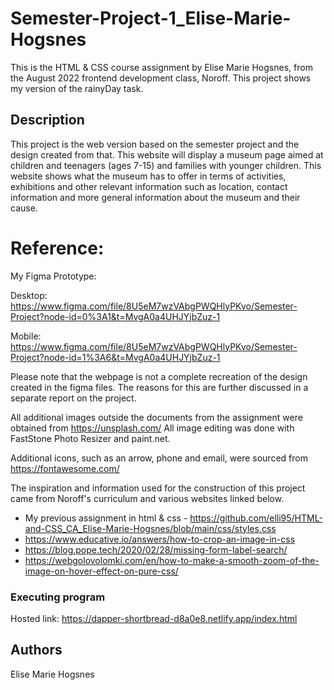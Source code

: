 # Semester-Project-1_Elise-Marie-Hogsnes

This is the HTML & CSS course assignment by Elise Marie Hogsnes, from the August 2022 frontend development class, Noroff. This project shows my version of the rainyDay task.

## Description

This project is the web version based on the semester project and the design created from that.
This website will display a museum page aimed at children and teenagers (ages 7-15) and families with younger children. This website shows what the museum has to offer in terms of activities, exhibitions and other relevant information such as location, contact information and more general information about the museum and their cause.

# Reference:

My Figma Prototype:

Desktop: https://www.figma.com/file/8U5eM7wzVAbgPWQHlyPKvo/Semester-Project?node-id=0%3A1&t=MvgA0a4UHJYjbZuz-1

Mobile: https://www.figma.com/file/8U5eM7wzVAbgPWQHlyPKvo/Semester-Project?node-id=1%3A6&t=MvgA0a4UHJYjbZuz-1

Please note that the webpage is not a complete recreation of the design created in the figma files.
The reasons for this are further discussed in a separate report on the project.

All additional images outside the documents from the assignment were obtained from https://unsplash.com/
All image editing was done with FastStone Photo Resizer and paint.net.

Additional icons, such as an arrow, phone and email, were sourced from https://fontawesome.com/

The inspiration and information used for the construction of this project came from Noroff's curriculum and various websites linked below.

- My previous assignment in html & css - https://github.com/elli95/HTML-and-CSS_CA_Elise-Marie-Hogsnes/blob/main/css/styles.css
- https://www.educative.io/answers/how-to-crop-an-image-in-css
- https://blog.pope.tech/2020/02/28/missing-form-label-search/
- https://webgolovolomki.com/en/how-to-make-a-smooth-zoom-of-the-image-on-hover-effect-on-pure-css/

### Executing program

Hosted link: https://dapper-shortbread-d8a0e8.netlify.app/index.html

## Authors

Elise Marie Hogsnes
